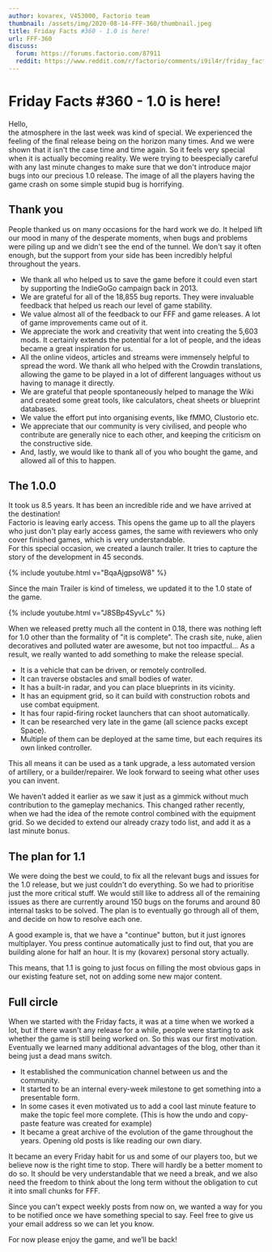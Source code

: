 ```yaml
---
author: kovarex, V453000, Factorio team
thumbnail: /assets/img/2020-08-14-FFF-360/thumbnail.jpeg
title: Friday Facts #360 - 1.0 is here!
url: FFF-360
discuss:
  forum: https://forums.factorio.com/87911
  reddit: https://www.reddit.com/r/factorio/comments/i9il4r/friday_facts_360_10_is_here/
---
```


# Friday Facts #360 - 1.0 is here!

Hello,  
the atmosphere in the last week was kind of special. We experienced the feeling of the final release being on the horizon many times. And we were shown that it isn't the case time and time again. So it feels very special when it is actually becoming reality. We were trying to be<!--more-->especially careful with any last minute changes to make sure that we don't introduce major bugs into our precious 1.0 release. The image of all the players having the game crash on some simple stupid bug is horrifying.

## Thank you

People thanked us on many occasions for the hard work we do. It helped lift our mood in many of the desperate moments, when bugs and problems were piling up and we didn't see the end of the tunnel. We don't say it often enough, but the support from your side has been incredibly helpful throughout the years.

- We thank all who helped us to save the game before it could even start by supporting the IndieGoGo campaign back in 2013.
- We are grateful for all of the 18,855 bug reports. They were invaluable feedback that helped us reach our level of game stability.
- We value almost all of the feedback to our FFF and game releases. A lot of game improvements came out of it.
- We appreciate the work and creativity that went into creating the 5,603 mods. It certainly extends the potential for a lot of people, and the ideas became a great inspiration for us.
- All the online videos, articles and streams were immensely helpful to spread the word.
We thank all who helped with the Crowdin translations, allowing the game to be played in a lot of different languages without us having to manage it directly.
- We are grateful that people spontaneously helped to manage the Wiki and created some great tools, like calculators, cheat sheets or blueprint databases.
- We value the effort put into organising events, like fMMO, Clustorio etc.
- We appreciate that our community is very civilised, and people who contribute are generally nice to each other, and keeping the criticism on the constructive side.
- And, lastly, we would like to thank all of you who bought the game, and allowed all of this to happen.

## The 1.0.0

It took us 8.5 years. It has been an incredible ride and we have arrived at the destination!  
Factorio is leaving early access. This opens the game up to all the players who just don't play early access games, the same with reviewers who only cover finished games, which is very understandable.  
For this special occasion, we created a launch trailer. It tries to capture the story of the development in 45 seconds.

{% include youtube.html v="BqaAjgpsoW8" %}

Since the main Trailer is kind of timeless, we updated it to the 1.0 state of the game.

{% include youtube.html v="J8SBp4SyvLc" %}

When we released pretty much all the content in 0.18, there was nothing left for 1.0 other than the formality of "it is complete". The crash site, nuke, alien decoratives and polluted water are awesome, but not too impactful... As a result, we really wanted to add something to make the release special.

- It is a vehicle that can be driven, or remotely controlled.
- It can traverse obstacles and small bodies of water.
- It has a built-in radar, and you can place blueprints in its vicinity.
- It has an equipment grid, so it can build with construction robots and use combat equipment.
- It has four rapid-firing rocket launchers that can shoot automatically.
- It can be researched very late in the game (all science packs except Space).
- Multiple of them can be deployed at the same time, but each requires its own linked controller.

This all means it can be used as a tank upgrade, a less automated version of artillery, or a builder/repairer. We look forward to seeing what other uses you can invent.

We haven't added it earlier as we saw it just as a gimmick without much contribution to the gameplay mechanics. This changed rather recently, when we had the idea of the remote control combined with the equipment grid. So we decided to extend our already crazy todo list, and add it as a last minute bonus.

## The plan for 1.1

We were doing the best we could, to fix all the relevant bugs and issues for the 1.0 release, but we just couldn't do everything. So we had to prioritise just the more critical stuff. We would still like to address all of the remaining issues as there are currently around 150 bugs on the forums and around 80 internal tasks to be solved. The plan is to eventually go through all of them, and decide on how to resolve each one.

A good example is, that we have a "continue" button, but it just ignores multiplayer. You press continue automatically just to find out, that you are building alone for half an hour. It is my (kovarex) personal story actually.

This means, that 1.1 is going to just focus on filling the most obvious gaps in our existing feature set, not on adding some new major content.

## Full circle

When we started with the Friday facts, it was at a time when we worked a lot, but if there wasn't any release for a while, people were starting to ask whether the game is still being worked on. So this was our first motivation. Eventually we learned many additional advantages of the blog, other than it being just a dead mans switch.

- It established the communication channel between us and the community.
- It started to be an internal every-week milestone to get something into a presentable form.
- In some cases it even motivated us to add a cool last minute feature to make the topic feel more complete. (This is how the undo and copy-paste feature was created for example)
- It became a great archive of the evolution of the game throughout the years. Opening old posts is like reading our own diary.

It became an every Friday habit for us and some of our players too, but we believe now is the right time to stop. There will hardly be a better moment to do so. It should be very understandable that we need a break, and we also need the freedom to think about the long term without the obligation to cut it into small chunks for FFF.

Since you can't expect weekly posts from now on, we wanted a way for you to be notified once we have something special to say. Feel free to give us your email address so we can let you know.

For now please enjoy the game, and we’ll be back!